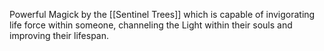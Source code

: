 Powerful Magick by the [[Sentinel Trees]] which is capable of invigorating life force within someone, channeling the Light within their souls and improving their lifespan.